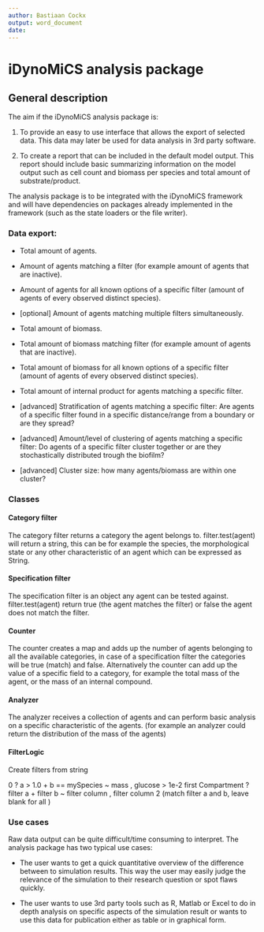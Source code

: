 ```yaml
---
author: Bastiaan Cockx
output: word_document
date: 
---
```


# iDynoMiCS analysis package

## General description

The aim if the iDynoMiCS analysis package is: 

1) To provide an easy to use interface that allows the export of selected data.
This data may later be used for data analysis in 3rd party software.

2) To create a report that can be included in the default model output. This 
report should include basic summarizing information on the model output such as 
cell count and biomass per species and total amount of substrate/product.

The analysis package is to be integrated with the iDynoMiCS framework and will 
have dependencies on packages already implemented in the framework (such as the
state loaders or the file writer).

### Data export:

- Total amount of agents.
- Amount of agents matching a filter (for example amount of agents that are 
inactive).
- Amount of agents for all known options of a specific filter (amount of agents
of every observed distinct species).
- [optional] Amount of agents matching multiple filters simultaneously.


- Total amount of biomass.
- Total amount of biomass matching filter (for example amount of agents that are
inactive).
- Total amount of biomass for all known options of a specific filter (amount of
agents of every observed distinct species).
- Total amount of internal product for agents matching a specific filter.


- [advanced] Stratification of agents matching a specific filter: Are agents of
a specific filter found in a specific distance/range from a boundary or are they
spread?
- [advanced] Amount/level of clustering of agents matching a specific filter: Do
agents of a specific filter cluster together or are they stochastically
distributed trough the biofilm?
- [advanced] Cluster size: how many agents/biomass are within one cluster?

### Classes

#### Category filter
The category filter returns a category the agent belongs to. filter.test(agent)
will return a string, this can be for example the species, the morphological
state or any other characteristic of an agent which can be expressed as String.

#### Specification filter

The specification filter is an object any agent can be tested against.
filter.test(agent) return true (the agent matches the filter) or false the
agent does not match the filter.

#### Counter

The counter creates a map and adds up the number of agents belonging to all the
available categories, in case of a specification filter the categories will be
true (match) and false. Alternatively the counter can add up the value of a
specific field to a category, for example the total mass of the agent, or the
mass of an internal compound.

#### Analyzer 

The analyzer receives a collection of agents and can perform basic analysis on a
specific characteristic of the agents. (for example an analyzer could return the
distribution of the mass of the agents)

#### FilterLogic

Create filters from string

0 					? a > 1.0 	+ b == mySpecies 	~ mass 			, glucose > 1e-2
first Compartment	? filter a 	+ filter b  		~ filter column , filter column 2
	(match filter a and b, leave blank for all )

### Use cases

Raw data output can be quite difficult/time consuming to interpret. The analysis
package has two typical use cases:

* The user wants to get a quick quantitative overview of the difference between
to simulation results. This way the user may easily judge the relevance of the
simulation to their research question or spot flaws quickly.

* The user wants to use 3rd party tools such as R, Matlab or Excel to do in
depth analysis on specific aspects of the simulation result or wants to use this
data for publication either as table or in graphical form.